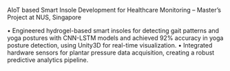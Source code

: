 AIoT based Smart Insole Development for Healthcare Monitoring – Master’s Project	at NUS, Singapore

• Engineered hydrogel-based smart insoles for detecting gait patterns and yoga postures with CNN-LSTM models and achieved 92% accuracy in yoga posture detection, using Unity3D for real-time visualization.
• Integrated hardware sensors for plantar pressure data acquisition, creating a robust predictive analytics pipeline.
